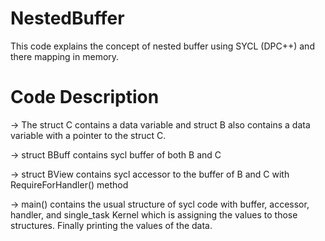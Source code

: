 # NestedBuffer
This code explains the concept of nested buffer using SYCL (DPC++) and there mapping in memory.

# Code Description
-> The struct C contains a data variable and struct B also contains a data variable with a pointer to the struct C.

-> struct BBuff contains sycl buffer of both B and C 

-> struct BView contains sycl accessor to the buffer of B and C with RequireForHandler() method

-> main() contains the usual structure of sycl code with buffer, accessor, handler, and single_task Kernel which is assigning the values to those structures. Finally printing the values of the data.
